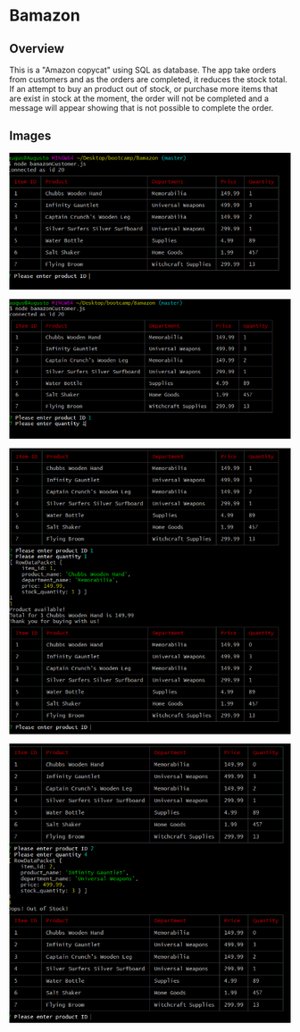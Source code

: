 # Bamazon

## Overview

This is a "Amazon copycat" using SQL as database. The app take orders from customers and as the orders are completed, it reduces the stock total. If an attempt to buy an product out of stock, or purchase more items that are exist in stock at the moment, the order will not be completed and a message will appear showing that is not possible to complete the order.

## Images

![](\images\Readme1.PNG)

![](.\images\Readme2.PNG)

![](images\Readme3.PNG)

![](images\Readme4.PNG)
